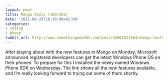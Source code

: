 ```yaml
---
layout: post
title: Mango Tools (180/365)
date: '2011-06-29T18:10:00+01:00'
categories:
- coding
- phone
tumblr_url: http://www.somethingnew365.com/post/44061621504/mango-tools-180365
---
```

After playing about with the new features in Mango on Monday, Microsoft announced registered developers can get the latest Windows Phone OS on their phones. To prepare for this I installed the newly named Windows Phone SDK on Wednesday.
The link shows all the new features available, and I’m really looking forward to trying out some of them shortly.

